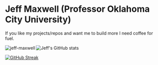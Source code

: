 # Jeff Maxwell (Professor Oklahoma City University)

If you like my projects/repos and want me to build more I need coffee for fuel.

<p><img align="left" src="https://github-readme-stats.vercel.app/api/top-langs?username=jeff-maxwell&show_icons=true&locale=en&layout=compact" alt="jeff-maxwell" /></p>

![Jeff's GitHub stats](https://github-readme-stats.vercel.app/api?username=jeff-maxwell&show_icons=true&theme=transparent)

[![GitHub Streak](https://github-readme-streak-stats.herokuapp.com?user=jeff-maxwell)](https://git.io/streak-stats)
